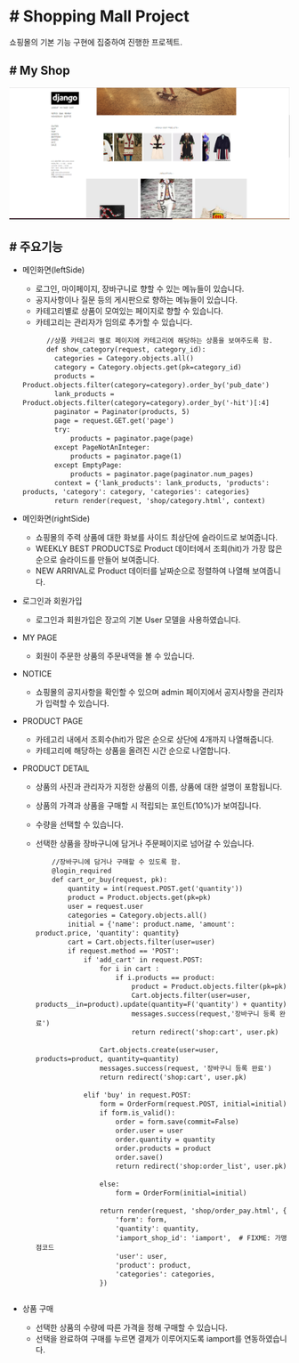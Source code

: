 # # Shopping Mall Project
쇼핑몰의 기본 기능 구현에 집중하여 진행한 프로젝트.


## # My Shop

<img src = "shop.PNG">

## # 주요기능

* 메인화면(leftSide)
  - 로그인, 마이페이지, 장바구니로 향할 수 있는 메뉴들이 있습니다.
  - 공지사항이나 질문 등의 게시판으로 향하는 메뉴들이 있습니다.
  - 카테고리별로 상품이 모여있는 페이지로 향할 수 있습니다.
  - 카테고리는 관리자가 임의로 추가할 수 있습니다.
  
  ```
        //상품 카테고리 별로 페이지에 카테고리에 해당하는 상품을 보여주도록 함.
        def show_category(request, category_id):
          categories = Category.objects.all()
          category = Category.objects.get(pk=category_id)
          products = Product.objects.filter(category=category).order_by('pub_date')
          lank_products = Product.objects.filter(category=category).order_by('-hit')[:4]
          paginator = Paginator(products, 5)
          page = request.GET.get('page')
          try:
              products = paginator.page(page)
          except PageNotAnInteger:
              products = paginator.page(1)
          except EmptyPage:
              products = paginator.page(paginator.num_pages)
          context = {'lank_products': lank_products, 'products': products, 'category': category, 'categories': categories}
          return render(request, 'shop/category.html', context)

  ```
  
* 메인화면(rightSide)
  - 쇼핑몰의 주력 상품에 대한 화보를 사이드 최상단에 슬라이드로 보여줍니다.
  - WEEKLY BEST PRODUCTS로 Product 데이터에서 조회(hit)가 가장 많은 순으로 슬라이드를 만들어 보여줍니다.
  - NEW ARRIVAL로 Product 데이터를 날짜순으로 정렬하여 나열해 보여줍니다.
  
* 로그인과 회원가입
  - 로그인과 회원가입은 장고의 기본 User 모델을 사용하였습니다.

* MY PAGE
  - 회원이 주문한 상품의 주문내역을 볼 수 있습니다. 
  
* NOTICE
  - 쇼핑몰의 공지사항을 확인할 수 있으며 admin 페이지에서 공지사항을 관리자가 입력할 수 있습니다.
  
* PRODUCT PAGE 
  - 카테고리 내에서 조회수(hit)가 많은 순으로 상단에 4개까지 나열해줍니다.
  - 카테고리에 해당하는 상품을 올려진 시간 순으로 나열합니다.
  
* PRODUCT DETAIL
  - 상품의 사진과 관리자가 지정한 상품의 이름, 상품에 대한 설명이 포함됩니다.
  - 상품의 가격과 상품을 구매할 시 적립되는 포인트(10%)가 보여집니다.
  - 수량을 선택할 수 있습니다.
  - 선택한 상품을 장바구니에 담거나 주문페이지로 넘어갈 수 있습니다.
  
    ```
        //장바구니에 담거나 구매할 수 있도록 함.
        @login_required
        def cart_or_buy(request, pk):
            quantity = int(request.POST.get('quantity'))
            product = Product.objects.get(pk=pk)
            user = request.user
            categories = Category.objects.all()
            initial = {'name': product.name, 'amount': product.price, 'quantity': quantity}
            cart = Cart.objects.filter(user=user)
            if request.method == 'POST':
                if 'add_cart' in request.POST:
                    for i in cart :
                        if i.products == product:
                            product = Product.objects.filter(pk=pk)
                            Cart.objects.filter(user=user, products__in=product).update(quantity=F('quantity') + quantity)
                            messages.success(request,'장바구니 등록 완료')
                            return redirect('shop:cart', user.pk)

                    Cart.objects.create(user=user, products=product, quantity=quantity)
                    messages.success(request, '장바구니 등록 완료')
                    return redirect('shop:cart', user.pk)

                elif 'buy' in request.POST:
                    form = OrderForm(request.POST, initial=initial)
                    if form.is_valid():
                        order = form.save(commit=False)
                        order.user = user
                        order.quantity = quantity
                        order.products = product
                        order.save()
                        return redirect('shop:order_list', user.pk)

                    else:
                        form = OrderForm(initial=initial)

                    return render(request, 'shop/order_pay.html', {
                        'form': form,
                        'quantity': quantity,
                        'iamport_shop_id': 'iamport',  # FIXME: 가맹점코드
                        'user': user,
                        'product': product,
                        'categories': categories,
                    })

  ```
* 상품 구매
  - 선택한 상품의 수량에 따른 가격을 정해 구매할 수 있습니다. 
  - 선택을 완료하여 구매를 누르면 결제가 이루어지도록 iamport를 연동하였습니다.
  
